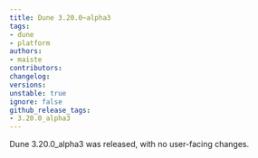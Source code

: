 ```yaml
---
title: Dune 3.20.0~alpha3
tags:
- dune
- platform
authors:
- maiste
contributors:
changelog:
versions:
unstable: true
ignore: false
github_release_tags:
- 3.20.0_alpha3
---
```


Dune 3.20.0_alpha3 was released, with no user-facing changes.